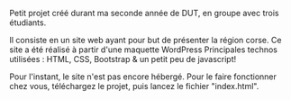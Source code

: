 Petit projet créé durant ma seconde année de DUT, en groupe avec trois étudiants.

Il consiste en un site web ayant pour but de présenter la région corse. Ce site a été réalisé à partir d'une maquette WordPress
Principales technos utilisées : HTML, CSS, Bootstrap & un petit peu de javascript!

Pour l'instant, le site n'est pas encore hébergé. Pour le faire fonctionner chez vous, téléchargez le projet, puis lancez le fichier "index.html". 
